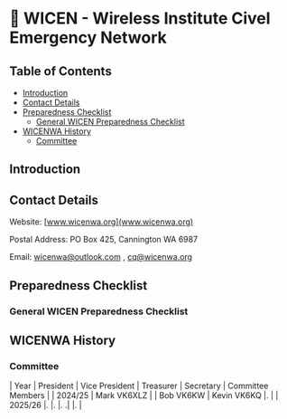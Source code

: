 # 🦺 WICEN - Wireless Institute Civel Emergency Network <!-- omit from toc -->

## Table of Contents <!-- omit from toc -->

- [Introduction](#introduction)
- [Contact Details](#contact-details)
- [Preparedness Checklist](#preparedness-checklist)
  - [General WICEN Preparedness Checklist](#general-wicen-preparedness-checklist)
- [WICENWA History](#wicenwa-history)
  - [Committee](#committee)

## Introduction

## Contact Details

Website: [www.wicenwa.org](www.wicenwa.org)

Postal Address:  PO Box 425, Cannington WA 6987

Email: <wicenwa@outlook.com> , <cq@wicenwa.org>

## Preparedness Checklist

### General WICEN Preparedness Checklist

## WICENWA History

### Committee

| Year | President | Vice President | Treasurer | Secretary | Committee Members |
| 2024/25 | Mark VK6XLZ |  | Bob VK6KW | Kevin VK6KQ |. |
| 2025/26 |. |. |. .| |. |


